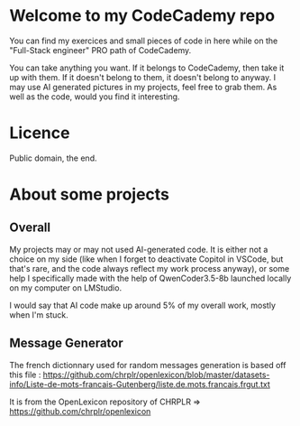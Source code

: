 # Welcome to my CodeCademy repo

You can find my exercices and small pieces of code in here while on the "Full-Stack engineer" PRO path of CodeCademy.

You can take anything you want. If it belongs to CodeCademy, then take it up with them. If it doesn't belong to them, it doesn't belong to anyway. I may use AI generated pictures in my projects, feel free to grab them. As well as the code, would you find it interesting.

# Licence

Public domain, the end.

# About some projects

## Overall

My projects may or may not used AI-generated code. It is either not a choice on my side (like when I forget to deactivate Copitol in VSCode, but that's rare, and the code always reflect my work process anyway), or some help I specifically made with the help of QwenCoder3.5-8b launched locally on my computer on LMStudio.

I would say that AI code make up around 5% of my overall work, mostly when I'm stuck.

## Message Generator

The french dictionnary used for random messages generation is based off this file : https://github.com/chrplr/openlexicon/blob/master/datasets-info/Liste-de-mots-francais-Gutenberg/liste.de.mots.francais.frgut.txt

It is from the OpenLexicon repository of CHRPLR => https://github.com/chrplr/openlexicon

